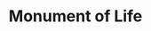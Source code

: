 ---
pid: LS122
title: Monument of Life
location_transcription: Willows Ave, Ceader Parys
zipcode: '19143'
outside_phl: 
neighborhood: University City
age: '9'
age_range: 6-13
instagram: 
image_file_name: LS_122.jpg
proposal_transcription: "[figure with antenna with leaves]"
topic: Unknown
topic_summary: '0'
type: Sculpture Statue
keywords_other: 
credit: Simone
image_labels: 
twitter: 
facebook: 
permalink: "/monuments/ls122/"
layout: item-page
---